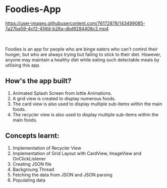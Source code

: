 # Foodies-App
https://user-images.githubusercontent.com/76172878/143499085-7a27ba59-4cf2-456d-b26a-dbd9284408c2.mp4

<br/>
<br/>
Foodies is an app for people who are binge eaters who can't control their hunger, but who are always trying but failing to stick to their diet. However, anyone may maintain a healthy diet while eating such delectable meals by utilising this app.<br/>

## How's the app built?
1. Animated Splash Screen from lottie Animations.
2. A grid view is created to display numerous foods.
3. The card view is also used to display multiple sub-items within the main foods.
4. The recycler view is also used to display multiple sub-items within the main foods.

## Concepts learnt:
1. Implementation of Recycler View
2. Implementation of Grid Layout with CardView, ImageView and OnClickListener
3. Creating JSON file
4. Backgroung Thread
5. Fetching the data from JSON and JSON parsing
6. Populating data
